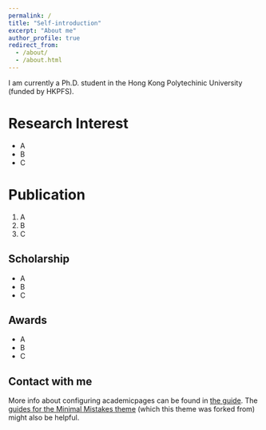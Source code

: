 ```yaml
---
permalink: /
title: "Self-introduction"
excerpt: "About me"
author_profile: true
redirect_from: 
  - /about/
  - /about.html
---
```


I am currently a Ph.D. student in the Hong Kong Polytechinic University (funded by HKPFS).

Research Interest
======
* A
* B
* C

Publication
======
1. A
2. B
3. C

Scholarship
------
* A
* B
* C

Awards
------
* A
* B
* C



Contact with me
------
More info about configuring academicpages can be found in [the guide](https://academicpages.github.io/markdown/). The [guides for the Minimal Mistakes theme](https://mmistakes.github.io/minimal-mistakes/docs/configuration/) (which this theme was forked from) might also be helpful.
